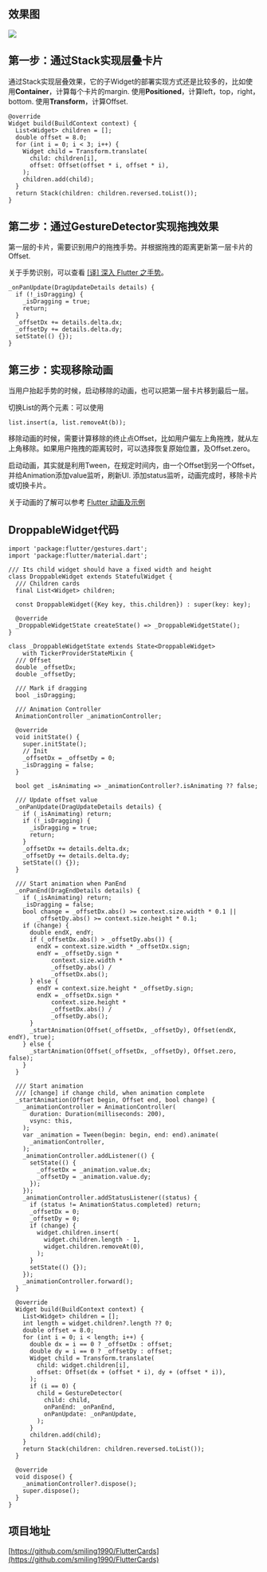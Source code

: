 ## 效果图

![](https://user-gold-cdn.xitu.io/2019/12/18/16f182dd37573bde?w=272&h=480&f=gif&s=2942308)

## 第一步：通过Stack实现层叠卡片
通过Stack实现层叠效果，它的子Widget的部署实现方式还是比较多的，比如使用**Container**，计算每个卡片的margin. 使用**Positioned**，计算left，top，right，bottom. 使用**Transform**，计算Offset. 

~~~
@override
Widget build(BuildContext context) {
  List<Widget> children = [];
  double offset = 8.0;
  for (int i = 0; i < 3; i++) {
    Widget child = Transform.translate(
      child: children[i],
      offset: Offset(offset * i, offset * i),
    );
    children.add(child);
  }
  return Stack(children: children.reversed.toList());
}
~~~
## 第二步：通过GestureDetector实现拖拽效果
第一层的卡片，需要识别用户的拖拽手势。并根据拖拽的距离更新第一层卡片的Offset.

关于手势识别，可以查看 [[译] 深入 Flutter 之手势](https://juejin.im/post/5b70eee8e51d456682516d36)。

~~~
_onPanUpdate(DragUpdateDetails details) {
  if (!_isDragging) {
    _isDragging = true;
    return;
  }
  _offsetDx += details.delta.dx;
  _offsetDy += details.delta.dy;
  setState(() {});
}
~~~

## 第三步：实现移除动画
当用户抬起手势的时候，启动移除的动画，也可以把第一层卡片移到最后一层。

切换List的两个元素：可以使用
~~~
list.insert(a, list.removeAt(b));
~~~

移除动画的时候，需要计算移除的终止点Offset，比如用户偏左上角拖拽，就从左上角移除。如果用户拖拽的距离较时，可以选择恢复原始位置，及Offset.zero。

启动动画，其实就是利用Tween，在规定时间内，由一个Offset到另一个Offset，并给Animation添加value监听，刷新UI. 添加status监听，动画完成时，移除卡片或切换卡片。

关于动画的了解可以参考 [Flutter 动画及示例](https://juejin.im/post/5dda35ce5188257350242d74)

## DroppableWidget代码

~~~
import 'package:flutter/gestures.dart';
import 'package:flutter/material.dart';

/// Its child widget should have a fixed width and height
class DroppableWidget extends StatefulWidget {
  /// Children cards
  final List<Widget> children;

  const DroppableWidget({Key key, this.children}) : super(key: key);

  @override
  _DroppableWidgetState createState() => _DroppableWidgetState();
}

class _DroppableWidgetState extends State<DroppableWidget>
    with TickerProviderStateMixin {
  /// Offset
  double _offsetDx;
  double _offsetDy;

  /// Mark if dragging
  bool _isDragging;

  /// Animation Controller
  AnimationController _animationController;

  @override
  void initState() {
    super.initState();
    // Init
    _offsetDx = _offsetDy = 0;
    _isDragging = false;
  }

  bool get _isAnimating => _animationController?.isAnimating ?? false;

  /// Update offset value
  _onPanUpdate(DragUpdateDetails details) {
    if (_isAnimating) return;
    if (!_isDragging) {
      _isDragging = true;
      return;
    }
    _offsetDx += details.delta.dx;
    _offsetDy += details.delta.dy;
    setState(() {});
  }

  /// Start animation when PanEnd
  _onPanEnd(DragEndDetails details) {
    if (_isAnimating) return;
    _isDragging = false;
    bool change = _offsetDx.abs() >= context.size.width * 0.1 ||
        _offsetDy.abs() >= context.size.height * 0.1;
    if (change) {
      double endX, endY;
      if (_offsetDx.abs() > _offsetDy.abs()) {
        endX = context.size.width * _offsetDx.sign;
        endY = _offsetDy.sign *
            context.size.width *
            _offsetDy.abs() /
            _offsetDx.abs();
      } else {
        endY = context.size.height * _offsetDy.sign;
        endX = _offsetDx.sign *
            context.size.height *
            _offsetDx.abs() /
            _offsetDy.abs();
      }
      _startAnimation(Offset(_offsetDx, _offsetDy), Offset(endX, endY), true);
    } else {
      _startAnimation(Offset(_offsetDx, _offsetDy), Offset.zero, false);
    }
  }

  /// Start animation
  /// [change] if change child, when animation complete
  _startAnimation(Offset begin, Offset end, bool change) {
    _animationController = AnimationController(
      duration: Duration(milliseconds: 200),
      vsync: this,
    );
    var _animation = Tween(begin: begin, end: end).animate(
      _animationController,
    );
    _animationController.addListener(() {
      setState(() {
        _offsetDx = _animation.value.dx;
        _offsetDy = _animation.value.dy;
      });
    });
    _animationController.addStatusListener((status) {
      if (status != AnimationStatus.completed) return;
      _offsetDx = 0;
      _offsetDy = 0;
      if (change) {
        widget.children.insert(
          widget.children.length - 1,
          widget.children.removeAt(0),
        );
      }
      setState(() {});
    });
    _animationController.forward();
  }

  @override
  Widget build(BuildContext context) {
    List<Widget> children = [];
    int length = widget.children?.length ?? 0;
    double offset = 8.0;
    for (int i = 0; i < length; i++) {
      double dx = i == 0 ? _offsetDx : offset;
      double dy = i == 0 ? _offsetDy : offset;
      Widget child = Transform.translate(
        child: widget.children[i],
        offset: Offset(dx + (offset * i), dy + (offset * i)),
      );
      if (i == 0) {
        child = GestureDetector(
          child: child,
          onPanEnd: _onPanEnd,
          onPanUpdate: _onPanUpdate,
        );
      }
      children.add(child);
    }
    return Stack(children: children.reversed.toList());
  }

  @override
  void dispose() {
    _animationController?.dispose();
    super.dispose();
  }
}

~~~
## 项目地址
[https://github.com/smiling1990/FlutterCards](https://github.com/smiling1990/FlutterCards)